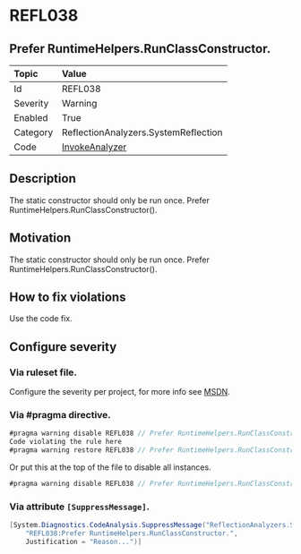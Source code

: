 # REFL038
## Prefer RuntimeHelpers.RunClassConstructor.

| Topic    | Value
| :--      | :--
| Id       | REFL038
| Severity | Warning
| Enabled  | True
| Category | ReflectionAnalyzers.SystemReflection
| Code     | [InvokeAnalyzer]([InvokeAnalyzer](https://github.com/DotNetAnalyzers/ReflectionAnalyzers/blob/master/ReflectionAnalyzers/NodeAnalzers/InvokeAnalyzer.cs))

## Description

The static constructor should only be run once. Prefer RuntimeHelpers.RunClassConstructor().

## Motivation

The static constructor should only be run once. Prefer RuntimeHelpers.RunClassConstructor().

## How to fix violations

Use the code fix.

<!-- start generated config severity -->
## Configure severity

### Via ruleset file.

Configure the severity per project, for more info see [MSDN](https://msdn.microsoft.com/en-us/library/dd264949.aspx).

### Via #pragma directive.
```C#
#pragma warning disable REFL038 // Prefer RuntimeHelpers.RunClassConstructor.
Code violating the rule here
#pragma warning restore REFL038 // Prefer RuntimeHelpers.RunClassConstructor.
```

Or put this at the top of the file to disable all instances.
```C#
#pragma warning disable REFL038 // Prefer RuntimeHelpers.RunClassConstructor.
```

### Via attribute `[SuppressMessage]`.

```C#
[System.Diagnostics.CodeAnalysis.SuppressMessage("ReflectionAnalyzers.SystemReflection", 
    "REFL038:Prefer RuntimeHelpers.RunClassConstructor.", 
    Justification = "Reason...")]
```
<!-- end generated config severity -->